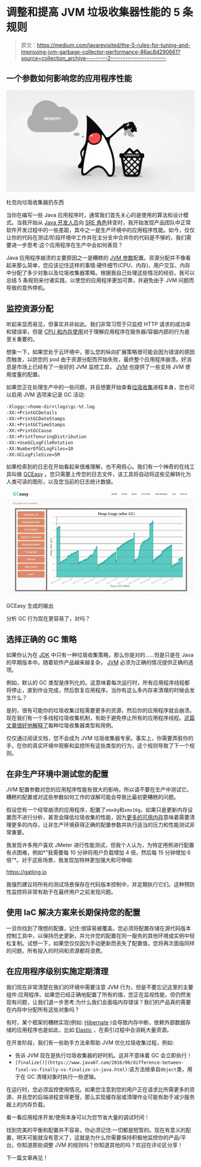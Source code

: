 # 调整和提高 JVM 垃圾收集器性能的 5 条规则

> 原文：<https://medium.com/javarevisited/the-5-rules-for-tuning-and-improving-jvm-garbage-collector-performance-86ac8d290661?source=collection_archive---------2----------------------->

## 一个参数如何影响您的应用程序性能

[![](img/8e6875d557a93e85f11b01d0394fee4b.png)](https://www.java67.com/2016/08/10-jvm-options-for-java-production-application.html)

杜克向垃圾收集器扔东西

当你在编写一些 Java 应用程序时，通常我们首先关心的是使用的算法和设计模式。当我开始从 [Java 开发人员](/javarevisited/the-java-programmer-roadmap-f9db163ef2c2)向 [SRE 角色](/javarevisited/13-best-courses-to-learn-devops-for-senior-developers-in-2020-a2997ff7c33c)转变时，我开始发现产品团队中正常软件开发过程中的一些差距，其中之一是生产环境中的应用程序性能。如今，仅仅让你的代码在测试/阶段环境中工作并在主分支中合并你的代码是不够的，我们需要进一步思考:这个应用程序在生产中会如何表现？

Java 应用程序崩溃的主要原因之一是糟糕的 [JVM 参数](https://javarevisited.blogspot.com/2011/11/hotspot-jvm-options-java-examples.html)配置。资源分配并不像看起来那么简单，您应该记住这样的事情:硬件细节(CPU、内存)、用户交互、内存中分配了多少对象以及垃圾收集器策略。根据我自己处理这些情况的经验，我可以总结 5 条规则来付诸实践，以使您的应用程序更加可靠，并避免由于 JVM 问题而导致的意外停机。

## 监控资源分配

听起来显而易见，但事实并非如此。我们非常习惯于只监控 HTTP 请求的成功率和错误率，但是 [CPU 和内存使用](https://javarevisited.blogspot.com/2013/06/find-cpu-and-memory-used-by-java-solaris-prstat-command-example.html)对于理解应用程序在服务器/容器内部的行为是至关重要的。

想象一下，如果您处于云环境中，那么您的纵向扩展策略很可能会因为错误的原因而触发，以防您的 pod 由于资源分配而开始失败，最终整个应用程序崩溃。好消息是市场上已经有了一些好的 JVM 监控工具， [JVM](/javarevisited/7-best-courses-to-learn-jvm-garbage-collection-and-performance-tuning-for-experienced-java-331705180686) 也提供了一些支持 JVM 使用度量的配置。

  

如果您正在处理生产中的一些问题，并且想要开始查看[垃圾收集](https://javarevisited.blogspot.com/2012/10/10-garbage-collection-interview-question-answer.html)进程本身，您也可以启用 JVM 选项来记录 GC 活动:

```
-Xloggc:<home-dir>\logs\gc-%t.log
-XX:+PrintGCDetails
-XX:+PrintGCDateStamps
-XX:+PrintGCTimeStamps
-XX:+PrintGCCause
-XX:+PrintTenuringDistribution
-XX:+UseGCLogFileRotation
-XX:NumberOfGCLogFiles=10
-XX:GCLogFileSize=5M
```

如果检索到的日志在开始看起来很难理解，也不用担心。我们有一个神奇的在线工具叫做 [GCEasy](https://gceasy.io) 。您只需要上传您的日志文件，该工具将自动将这些见解转化为人类可读的图形，以及您当前的日志统计数据。

[![](img/efb09efe4994011731104d0e9abac02a.png)](https://www.java67.com/2020/02/50-garbage-collection-interview-questions-answers-java.html)

GCEasy 生成的输出

分析 GC 行为现在更容易了，对吗？

## 选择正确的 GC 策略

如果你认为在 [JDK](https://javarevisited.blogspot.com/2012/04/difference-between-java-and-javaw.html) 中只有一种垃圾收集策略，那么你是对的……但是只是在 Java 的早期版本中。随着软件产品越来越复杂， [JVM](https://javarevisited.blogspot.com/2019/04/top-5-courses-to-learn-jvm-internals.html) 必须为正确的情况提供正确的选项。

例如，默认的 GC 类型是序列化的。这意味着每次运行时，所有应用程序线程都将停止，直到作业完成，然后恢复应用程序。当你有这么多内存来清理的时候会发生什么？

是的，很有可能你的垃圾收集过程需要更多的资源，然后你的应用程序就会崩溃。现在我们有一个多线程垃圾收集机制，有助于避免停止所有的应用程序线程。[这篇文章很好地解释了](https://www.baeldung.com/jvm-garbage-collectors)每种垃圾收集器类型和用例。

仅仅通过阅读文档，您不会成为 JVM 垃圾收集器专家。事实上，你需要弄脏你的手，在你的真实环境中观察和监控所有这些类型的行为，这个规则导致了下一个规则。

## 在非生产环境中测试您的配置

JVM 配置参数对您的应用程序性能有很大的影响，所以请不要在生产中测试它。糟糕的配置或对这些参数如何工作的误解可能会导致比最初更糟糕的问题。

假设您有一个经常崩溃的应用程序，配置了`xmx8g`和`xmx16g`。如果只是更新内存设置而不进行分析，甚至会降低垃圾收集的性能，因为[更多的可用内存](https://javarevisited.blogspot.com/2016/10/how-to-increase-heap-size-of-eclipse-OutOfMemoryError.html)意味着需要清理更多的内存。让非生产环境获得正确的配置参数并执行适当的压力和性能测试非常重要。

我发现许多用户喜欢 JMeter 进行性能测试，但我个人认为，为特定用例进行配置有点困难，例如*“我需要每 10 分钟将用户负载增加 4 倍，然后每 15 分钟增加 6 倍”*。对于这些场景，我发现加特林更加强大和可伸缩:

<https://gatling.io>  

我强烈建议将所有的测试场景保存在代码版本控制中，并定期执行它们。这种预防性监控将非常有助于在最终用户之前发现问题。

## 使用 IaC 解决方案来长期保持您的配置

一旦你找到了理想的配置，记住:很容易被覆盖。您必须将配置存储在源代码版本控制工具中，以保持历史更新，并允许您的配置在同一服务的其他环境或实例中轻松复制。试想一下，如果您仅仅因为手动更新而丢失了配置值，您将再次面临同样的问题，所有投入的时间和资源都将浪费。

## 在应用程序级别实施定期清理

我们现在非常清楚在我们的环境中需要注意 JVM 行为，但是不要忘记这里的主要组件:应用程序。如果您已经正确地配置了所有的值，您正在监视性能，但仍然发现有问题，让我们退一步思考:为什么我们会面临内存错误？我们的产品真的需要在内存中分配所有这些对象吗？

有时，某个框架的糟糕实现(例如: [Hibernate](/javarevisited/8-best-spring-and-hibernate-training-courses-for-java-developers-acf09aa0e244) )会导致内存中断，依赖外部数据存储的应用程序也是如此，比如 [Elastic](https://javarevisited.blogspot.com/2022/02/top-5-courses-to-learn-elasticsearch.html) ，在索引过程中会消耗大量资源。

在开发阶段，我们有一些助手方法来帮助 JVM 优化垃圾收集过程，例如:

*   告诉 JVM 现在是执行垃圾收集器的好时机。这并不意味着 GC 会立即执行！
*   `[finalize()](https://www.java67.com/2016/06/difference-between-final-vs-finally-vs-finalize-in-java.html)`:该方法继承自`Object`类，用于在 GC 清理对象时执行一些逻辑。

在运行时，您必须监控使用情况。如果您注意到您的用户正在请求比所需更多的资源，并且您的后端进程变得更慢，那么实现缓存层或清理作业可能有助于减少服务器上的内存负载。

看一看应用程序开发/使用本身可以为您节省大量的调试时间！

找到完美的平衡和配置并不容易，你必须记住:一切都是短暂的。现在有意义的配置，明天可能就没有意义了，这就是为什么你需要保持积极地监控你的产品/平台。你知道那些调整 JVM 的规则吗？你知道其他的吗？欢迎在评论区分享！

下一篇文章再见！